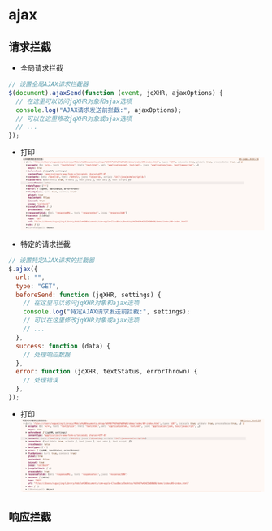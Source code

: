 # ajax

## 请求拦截

- 全局请求拦截

```js
// 设置全局AJAX请求拦截器
$(document).ajaxSend(function (event, jqXHR, ajaxOptions) {
  // 在这里可以访问jqXHR对象和ajax选项
  console.log("AJAX请求发送前拦截:", ajaxOptions);
  // 可以在这里修改jqXHR对象或ajax选项
  // ...
});
```

- 打印
  ![WechatIMG243](./images/WechatIMG243.jpg)

- 特定的请求拦截

```js
// 设置特定AJAX请求的拦截器
$.ajax({
  url: "",
  type: "GET",
  beforeSend: function (jqXHR, settings) {
    // 在这里可以访问jqXHR对象和ajax选项
    console.log("特定AJAX请求发送前拦截:", settings);
    // 可以在这里修改jqXHR对象或ajax选项
    // ...
  },
  success: function (data) {
    // 处理响应数据
  },
  error: function (jqXHR, textStatus, errorThrown) {
    // 处理错误
  },
});
```

- 打印
  ![WechatIMG242](./images/WechatIMG242.jpg)


## 响应拦截


